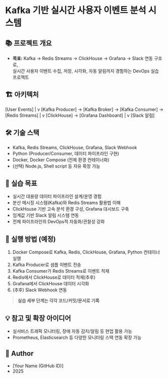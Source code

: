 # Kafka 기반 실시간 사용자 이벤트 분석 시스템

## 📚 프로젝트 개요

- **목표:** Kafka → Redis Streams → ClickHouse → Grafana → Slack 연동 구조로,  
  실시간 사용자 이벤트 수집, 저장, 시각화, 자동 알림까지 경험하는 DevOps 실습 프로젝트

## 🏗️ 아키텍처

[User Events] | v [Kafka Producer] → [Kafka Broker] → [Kafka Consumer] → [Redis Streams] | v [ClickHouse] → [Grafana Dashboard] | v [Slack 알림]


## 🛠️ 기술 스택

- Kafka, Redis Streams, ClickHouse, Grafana, Slack Webhook
- Python (Producer/Consumer, 데이터 파이프라인 구현)
- Docker, Docker Compose (전체 환경 컨테이너화)
- (선택) Node.js, Shell script 등 자유 확장 가능

## 🎯 실습 목표

- 실시간 대용량 데이터 파이프라인 설계/운영 경험
- 분산 메시징 시스템(Kafka)와 Redis Streams 활용법 이해
- ClickHouse 기반 고속 분석 환경 구성, Grafana 대시보드 구축
- 임계값 기반 Slack 알림 시스템 연동
- 전체 파이프라인의 DevOps적 자동화/관찰성 강화

## 🚀 실행 방법 (예정)

1. Docker Compose로 Kafka, Redis, ClickHouse, Grafana, Python 컨테이너 실행
2. Kafka Producer로 샘플 이벤트 전송
3. Kafka Consumer가 Redis Streams로 이벤트 적재
4. Redis에서 ClickHouse로 데이터 적재(추후)
5. Grafana에서 ClickHouse 데이터 시각화
6. (추후) Slack Webhook 연동

> **실습 세부 단계는 각각 코드/커밋/문서로 기록**

## 💡 참고 및 확장 아이디어

- 실서비스 트래픽 모니터링, 장애 자동 감지/알림 등 현업 활용 가능
- Prometheus, Elasticsearch 등 다양한 모니터링 스택 연동 확장 가능

## 👤 Author

- [Your Name (GitHub ID)]
- 2025

